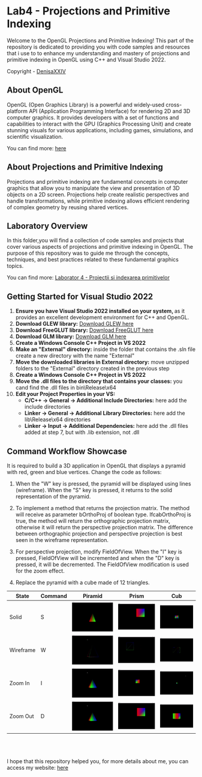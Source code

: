 # Lab4 - Projections and Primitive Indexing

Welcome to the OpenGL Projections and Primitive Indexing! This part of the repository is dedicated to providing you with code samples and resources that i use to to enhance my understanding and mastery of projections and primitive indexing in OpenGL using C++ and Visual Studio 2022.

Copyright - [DenisaXXIV](https://github.com/DenisaXXIV)

## About OpenGL

OpenGL (Open Graphics Library) is a powerful and widely-used cross-platform API (Application Programming Interface) for rendering 2D and 3D computer graphics. It provides developers with a set of functions and capabilities to interact with the GPU (Graphics Processing Unit) and create stunning visuals for various applications, including games, simulations, and scientific visualization.

You can find more: [here](%5Bhttps://www.opengl.org/%5D(https://www.opengl.org/))

## About Projections and Primitive Indexing

Projections and primitive indexing are fundamental concepts in computer graphics that allow you to manipulate the view and presentation of 3D objects on a 2D screen. Projections help create realistic perspectives and handle transformations, while primitive indexing allows efficient rendering of complex geometry by reusing shared vertices.

## Laboratory Overview

In this folder,you will find a collection of code samples and projects that cover various aspects of projections and primitive indexing in OpenGL. The purpose of this repository was to guide me through the concepts, techniques, and best practices related to these fundamental graphics topics.

You can find more: [Laborator 4 - Proiectii si indexarea primitivelor](https://docs.google.com/document/d/1-km78CXqf1-SyNwhoZjx3wddrzAjrQcJTvhLIPPxYOU/edit)

## Getting Started for Visual Studio 2022

<ol>
  <li><strong>Ensure you have Visual Studio 2022 installed on your system, </strong>as it provides an excellent development environment for C++ and OpenGL.</li>
  <li><strong>Download GLEW library:</strong> <a href="https://glew.sourceforge.net/">Download GLEW here</a></li>
  <li><strong>Download FreeGLUT library:</strong> <a href="https://freeglut.sourceforge.net/">Download FreeGLUT here</a></li>
  <li><strong>Download GLM library:</strong> <a href="https://glm.g-truc.net/0.9.9/index.html">Download GLM here</a></li>
  <li><strong>Create a Windows Console C++ Project in VS 2022</strong></li>
  <li><strong>Make an "External" directory:</strong> inside the folder that contains the .sln file create a new directory with the name "External"</li>
  <li><strong>Move the downloaded libraries in External directory:</strong> move unzipped folders to the "External" directory created in the previous step</li>
   <li><strong>Create a Windows Console C++ Project in VS 2022</strong></li>
  <li><strong>Move the .dll files to the directory that contains your classes:</strong> you cand find the .dll files in bin\Release\x64</li>
  <li><strong>Edit your Project Properties in your VS:</strong>
    <ul>
      <li><strong>C/C++ -> General -> Additional Include Directories:</strong> here add the include directories</li>
      <li><strong>Linker -> General -> Additional Library Directories:</strong> here add the lib\Release\x64 directories</li>
      <li><strong>Linker -> Input -> Additional Dependencies:</strong> here add the .dll files added at step 7, but with .lib extension, not .dll</li>
    </ul>
  </li>
</ol>

## Command Workflow Showcase

It is required to build a 3D application in OpenGL that displays a pyramid with red, green and blue vertices. Change the code as follows:

1. When the "W" key is pressed, the pyramid will be displayed using lines (wireframe). When the "S" key is pressed, it returns to the solid representation of the pyramid.

2. To implement a method that returns the projection matrix. The method will receive as parameter bOrthoProj of boolean type. IfcabOrthoProj is true, the method will return the orthographic projection matrix, otherwise it will return the perspective projection matrix. The difference between orthographic projection and perspective projection is best seen in the wireframe representation.

3. For perspective projection, modify FieldOfView. When the "I" key is pressed, FieldOfView will be incremented and when the "D" key is pressed, it will be decremented. The FieldOfView modification is used for the zoom effect.

4. Replace the pyramid with a cube made of 12 triangles.

| State     | Command | Piramid                                                                                                                                                                             | Prism                                                                                                                                                                             | Cub                                                                                                                                                                             |
| --------- | ------- | ----------------------------------------------------------------------------------------------------------------------------------------------------------------------------------- | --------------------------------------------------------------------------------------------------------------------------------------------------------------------------------- | ------------------------------------------------------------------------------------------------------------------------------------------------------------------------------- |
| Solid     | S       | ![](https://raw.githubusercontent.com/DenisaXXIV/FMI-UniTBv/master/Year_2/Semester_II/SMM%20-%20Modern%203D%20Graphic%20Modeling%20Systems/Labs/Lab4/resources/piramid%20-%20s.gif) | ![](https://raw.githubusercontent.com/DenisaXXIV/FMI-UniTBv/master/Year_2/Semester_II/SMM%20-%20Modern%203D%20Graphic%20Modeling%20Systems/Labs/Lab4/resources/prism%20-%20s.gif) | ![](https://raw.githubusercontent.com/DenisaXXIV/FMI-UniTBv/master/Year_2/Semester_II/SMM%20-%20Modern%203D%20Graphic%20Modeling%20Systems/Labs/Lab4/resources/cub%20-%20s.gif) |
| Wireframe | W       | ![](https://raw.githubusercontent.com/DenisaXXIV/FMI-UniTBv/master/Year_2/Semester_II/SMM%20-%20Modern%203D%20Graphic%20Modeling%20Systems/Labs/Lab4/resources/piramid%20-%20w.gif) | ![](https://raw.githubusercontent.com/DenisaXXIV/FMI-UniTBv/master/Year_2/Semester_II/SMM%20-%20Modern%203D%20Graphic%20Modeling%20Systems/Labs/Lab4/resources/prism%20-%20w.gif) | ![](https://raw.githubusercontent.com/DenisaXXIV/FMI-UniTBv/master/Year_2/Semester_II/SMM%20-%20Modern%203D%20Graphic%20Modeling%20Systems/Labs/Lab4/resources/cub%20-%20w.gif) |
| Zoom In   | I       | ![](https://raw.githubusercontent.com/DenisaXXIV/FMI-UniTBv/master/Year_2/Semester_II/SMM%20-%20Modern%203D%20Graphic%20Modeling%20Systems/Labs/Lab4/resources/piramid%20-%20i.gif) | ![](https://raw.githubusercontent.com/DenisaXXIV/FMI-UniTBv/master/Year_2/Semester_II/SMM%20-%20Modern%203D%20Graphic%20Modeling%20Systems/Labs/Lab4/resources/prism%20-%20i.gif) | ![](https://raw.githubusercontent.com/DenisaXXIV/FMI-UniTBv/master/Year_2/Semester_II/SMM%20-%20Modern%203D%20Graphic%20Modeling%20Systems/Labs/Lab4/resources/cub%20-%20i.gif) |
| Zoom Out  | D       | ![](https://raw.githubusercontent.com/DenisaXXIV/FMI-UniTBv/master/Year_2/Semester_II/SMM%20-%20Modern%203D%20Graphic%20Modeling%20Systems/Labs/Lab4/resources/piramid%20-%20d.gif) | ![](https://raw.githubusercontent.com/DenisaXXIV/FMI-UniTBv/master/Year_2/Semester_II/SMM%20-%20Modern%203D%20Graphic%20Modeling%20Systems/Labs/Lab4/resources/prism%20-%20d.gif) | ![](https://raw.githubusercontent.com/DenisaXXIV/FMI-UniTBv/master/Year_2/Semester_II/SMM%20-%20Modern%203D%20Graphic%20Modeling%20Systems/Labs/Lab4/resources/cub%20-%20d.gif) |

</br>
</br>
</br>
I hope that this repository helped you, for more details about me, you can access my website:  <a href="https://denisa-vasile.info/"> here </a>
